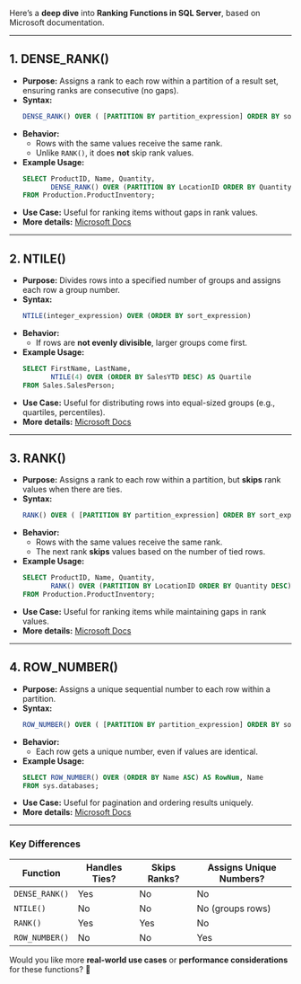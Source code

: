 Here’s a **deep dive** into **Ranking Functions in SQL Server**, based on Microsoft documentation.

---

## **1. DENSE_RANK()**
- **Purpose:** Assigns a rank to each row within a partition of a result set, ensuring ranks are consecutive (no gaps).
- **Syntax:**
  ```sql
  DENSE_RANK() OVER ( [PARTITION BY partition_expression] ORDER BY sort_expression )
  ```
- **Behavior:**
  - Rows with the same values receive the same rank.
  - Unlike `RANK()`, it does **not** skip rank values.
- **Example Usage:**
  ```sql
  SELECT ProductID, Name, Quantity,
         DENSE_RANK() OVER (PARTITION BY LocationID ORDER BY Quantity DESC) AS Rank
  FROM Production.ProductInventory;
  ```
- **Use Case:** Useful for ranking items without gaps in rank values.  
- **More details:** [Microsoft Docs](https://learn.microsoft.com/en-us/sql/t-sql/functions/dense-rank-transact-sql?view=sql-server-ver16)

---

## **2. NTILE()**
- **Purpose:** Divides rows into a specified number of groups and assigns each row a group number.
- **Syntax:**
  ```sql
  NTILE(integer_expression) OVER (ORDER BY sort_expression)
  ```
- **Behavior:**
  - If rows are **not evenly divisible**, larger groups come first.
- **Example Usage:**
  ```sql
  SELECT FirstName, LastName,
         NTILE(4) OVER (ORDER BY SalesYTD DESC) AS Quartile
  FROM Sales.SalesPerson;
  ```
- **Use Case:** Useful for distributing rows into equal-sized groups (e.g., quartiles, percentiles).  
- **More details:** [Microsoft Docs](https://learn.microsoft.com/en-us/sql/t-sql/functions/ntile-transact-sql?view=sql-server-ver16)

---

## **3. RANK()**
- **Purpose:** Assigns a rank to each row within a partition, but **skips** rank values when there are ties.
- **Syntax:**
  ```sql
  RANK() OVER ( [PARTITION BY partition_expression] ORDER BY sort_expression )
  ```
- **Behavior:**
  - Rows with the same values receive the same rank.
  - The next rank **skips** values based on the number of tied rows.
- **Example Usage:**
  ```sql
  SELECT ProductID, Name, Quantity,
         RANK() OVER (PARTITION BY LocationID ORDER BY Quantity DESC) AS Rank
  FROM Production.ProductInventory;
  ```
- **Use Case:** Useful for ranking items while maintaining gaps in rank values.  
- **More details:** [Microsoft Docs](https://learn.microsoft.com/en-us/sql/t-sql/functions/rank-transact-sql?view=sql-server-ver16)

---

## **4. ROW_NUMBER()**
- **Purpose:** Assigns a unique sequential number to each row within a partition.
- **Syntax:**
  ```sql
  ROW_NUMBER() OVER ( [PARTITION BY partition_expression] ORDER BY sort_expression )
  ```
- **Behavior:**
  - Each row gets a unique number, even if values are identical.
- **Example Usage:**
  ```sql
  SELECT ROW_NUMBER() OVER (ORDER BY Name ASC) AS RowNum, Name
  FROM sys.databases;
  ```
- **Use Case:** Useful for pagination and ordering results uniquely.  
- **More details:** [Microsoft Docs](https://learn.microsoft.com/en-us/sql/t-sql/functions/row-number-transact-sql?view=sql-server-ver16)

---

### **Key Differences**
| Function      | Handles Ties? | Skips Ranks? | Assigns Unique Numbers? |
|--------------|--------------|-------------|-------------------------|
| `DENSE_RANK()` | Yes | No | No |
| `NTILE()` | No | No | No (groups rows) |
| `RANK()` | Yes | Yes | No |
| `ROW_NUMBER()` | No | No | Yes |

Would you like more **real-world use cases** or **performance considerations** for these functions? 🚀